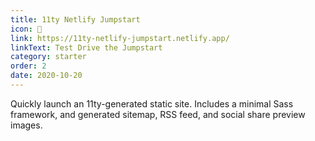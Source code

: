 ```yaml
---
title: 11ty Netlify Jumpstart
icon: 🚀
link: https://11ty-netlify-jumpstart.netlify.app/
linkText: Test Drive the Jumpstart
category: starter
order: 2
date: 2020-10-20
---
```


Quickly launch an 11ty-generated static site. Includes a minimal Sass framework, and generated sitemap, RSS feed, and social share preview images.
